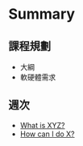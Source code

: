 # Summary

## 課程規劃

* 大綱
* 軟硬體需求

## 週次

* [What is XYZ?](first-question.md)
* [How can I do X?](second-question.md)
